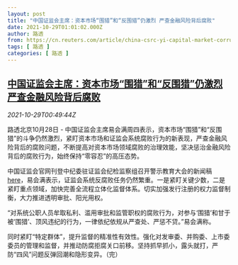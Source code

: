 ```yaml
---
layout: post
title: "中国证监会主席：资本市场“围猎”和“反围猎”仍激烈 严查金融风险背后腐败"
date: 2021-10-29T01:01:02.000Z
author: 路透
from: https://cn.reuters.com/article/china-csrc-yi-capital-market-corruption-idCNKBS2HJ02Q
tags: [ 路透 ]
categories: [ 路透 ]
---
```

<!--1635469262000-->
[中国证监会主席：资本市场“围猎”和“反围猎”仍激烈 严查金融风险背后腐败](https://cn.reuters.com/article/china-csrc-yi-capital-market-corruption-idCNKBS2HJ02Q)
------

<div>
<div><i>2021-10-29T00:49:44Z</i></div><p>路透北京10月28日 - 中国证监会主席易会满周四表示，资本市场“围猎”和“反围猎”的斗争仍然激烈，紧盯资本市场和证监会系统腐败行为的新表现，严查金融风险背后的腐败问题，不断提高对资本市场领域腐败的治理效能，坚决惩治金融风险背后的腐败行为，始终保持“零容忍”的高压态势。</p><p>中国证监会官网刊登中纪委驻证监会纪检监察组召开警示教育大会的新闻稿 <a href="http://www.csrc.gov.cn/pub/newsite/zjhxwfb/xwdd/202110/t20211028_407722.html">here</a>，易会满表示，证监会系统反腐败任务仍然繁重。一是紧盯关键少数，二是紧盯重点领域，加快完善全流程立体化监督体系。切实加强发行注册的权力监督制衡，大力推进透明审批、阳光用权。</p><p>“对系统公职人员牟取私利、滥用审批和监管职权的腐败行为，对参与‘围猎’和甘于被‘围猎’、顶风违纪的行为，一律依纪依规从严查处、严惩不贷。”易会满称。</p><p>同时紧盯“特定群体”，提升监督的精准性有效性。强化对发审委、并购委、上市委委员的管理和监督，并推动防腐拒腐关口前移。坚持抓早抓小，露头就打，严防“四风”问题反弹回潮和隐形变异。（完）</p>
</div>
